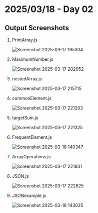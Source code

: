 # 2025/03/18 - Day 02
## Output Screenshots 

1. PrintArray.js

    ![Screenshot 2025-03-17 195304](https://github.com/user-attachments/assets/8a8f5647-9b29-4a61-b401-167d890e4b88)


2. MaximumNumber.js

    ![Screenshot 2025-03-17 202052](https://github.com/user-attachments/assets/2ce037f4-d3c5-4c33-881f-7ce118de69b0)


3. nestedArray.js

    ![Screenshot 2025-03-17 215715](https://github.com/user-attachments/assets/9d7518f1-5e53-4b27-88d3-74b36b440a40)


4. commonElement.js

    ![Screenshot 2025-03-17 221203](https://github.com/user-attachments/assets/bef47d20-c260-4d05-ba9c-e4e15770f824)


5. targetSum.js

    ![Screenshot 2025-03-17 221325](https://github.com/user-attachments/assets/1343dfd5-f96b-45ef-a4f5-5673a6ca0dd4)


6. FrequentElement.js

    ![Screenshot 2025-03-18 140347](https://github.com/user-attachments/assets/db90a274-ce8e-4c7f-9a86-b2046bc7a766)


7. ArrayOperations.js

    ![Screenshot 2025-03-17 221931](https://github.com/user-attachments/assets/71201a2a-cdb0-4626-acb6-2d6965767b2f)


8. JSON.js

    ![Screenshot 2025-03-17 222825](https://github.com/user-attachments/assets/950db147-9ac2-4505-ab5f-41a3100cd377)


9. JSONexample.js

    ![Screenshot 2025-03-18 143035](https://github.com/user-attachments/assets/41b6e113-1fc8-4c67-aed8-7a598053a68a)

